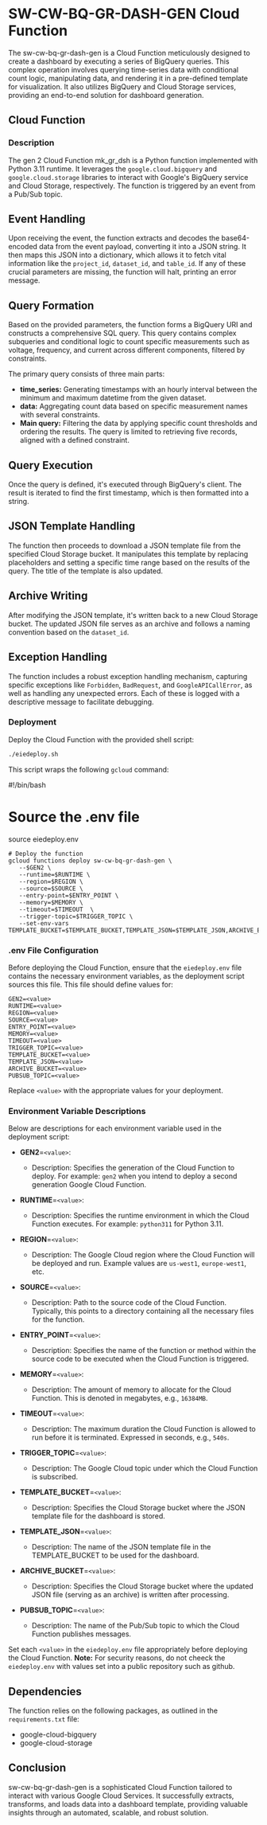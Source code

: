 # SW-CW-BQ-GR-DASH-GEN Cloud Function

The sw-cw-bq-gr-dash-gen is a Cloud Function meticulously designed to create a dashboard by executing a series of BigQuery queries. This complex operation involves querying time-series data with conditional count logic, manipulating data, and rendering it in a pre-defined template for visualization. It also utilizes BigQuery and Cloud Storage services, providing an end-to-end solution for dashboard generation.

## Cloud Function
### Description
The gen 2 Cloud Function mk_gr_dsh is a Python function implemented with Python 3.11 runtime. It leverages the `google.cloud.bigquery` and `google.cloud.storage` libraries to interact with Google's BigQuery service and Cloud Storage, respectively. The function is triggered by an event from a Pub/Sub topic.

## Event Handling
Upon receiving the event, the function extracts and decodes the base64-encoded data from the event payload, converting it into a JSON string. It then maps this JSON into a dictionary, which allows it to fetch vital information like the `project_id`, `dataset_id`, and `table_id`. If any of these crucial parameters are missing, the function will halt, printing an error message.

## Query Formation
Based on the provided parameters, the function forms a BigQuery URI and constructs a comprehensive SQL query. This query contains complex subqueries and conditional logic to count specific measurements such as voltage, frequency, and current across different components, filtered by constraints.

The primary query consists of three main parts:
- **time_series:** Generating timestamps with an hourly interval between the minimum and maximum datetime from the given dataset.
- **data:** Aggregating count data based on specific measurement names with several constraints.
- **Main query:** Filtering the data by applying specific count thresholds and ordering the results.
The query is limited to retrieving five records, aligned with a defined constraint.

## Query Execution
Once the query is defined, it's executed through BigQuery's client. The result is iterated to find the first timestamp, which is then formatted into a string.

## JSON Template Handling
The function then proceeds to download a JSON template file from the specified Cloud Storage bucket. It manipulates this template by replacing placeholders and setting a specific time range based on the results of the query. The title of the template is also updated.

## Archive Writing
After modifying the JSON template, it's written back to a new Cloud Storage bucket. The updated JSON file serves as an archive and follows a naming convention based on the `dataset_id`.

## Exception Handling
The function includes a robust exception handling mechanism, capturing specific exceptions like `Forbidden`, `BadRequest`, and `GoogleAPICallError`, as well as handling any unexpected errors. Each of these is logged with a descriptive message to facilitate debugging.

 ### Deployment
 
 Deploy the Cloud Function with the provided shell script:
 
 ```bash
 ./eiedeploy.sh
 ```
 
 This script wraps the following `gcloud` command:

 #!/bin/bash

# Source the .env file
source eiedeploy.env

```
# Deploy the function
gcloud functions deploy sw-cw-bq-gr-dash-gen \
   --$GEN2 \
   --runtime=$RUNTIME \
   --region=$REGION \
   --source=$SOURCE \
   --entry-point=$ENTRY_POINT \
   --memory=$MEMORY \
   --timeout=$TIMEOUT  \
   --trigger-topic=$TRIGGER_TOPIC \
   --set-env-vars TEMPLATE_BUCKET=$TEMPLATE_BUCKET,TEMPLATE_JSON=$TEMPLATE_JSON,ARCHIVE_BUCKET=$ARCHIVE_BUCKET,PUBSUB_TOPIC=$PUBSUB_TOPIC
```

### .env File Configuration
 
Before deploying the Cloud Function, ensure that the `eiedeploy.env` file contains the necessary environment variables, as the deployment script sources this file. This file should define values for:

```
GEN2=<value>
RUNTIME=<value>
REGION=<value>
SOURCE=<value>
ENTRY_POINT=<value>
MEMORY=<value>
TIMEOUT=<value>
TRIGGER_TOPIC=<value>
TEMPLATE_BUCKET=<value>
TEMPLATE_JSON=<value>
ARCHIVE_BUCKET=<value>
PUBSUB_TOPIC=<value>
```

Replace `<value>` with the appropriate values for your deployment.
 
### Environment Variable Descriptions
 
Below are descriptions for each environment variable used in the deployment script:

- **GEN2**=`<value>`:
  - Description: Specifies the generation of the Cloud Function to deploy. For example: `gen2` when you intend to deploy a second generation Google Cloud Function.
  
- **RUNTIME**=`<value>`:
  - Description: Specifies the runtime environment in which the Cloud Function executes. For example: `python311` for Python 3.11.
  
- **REGION**=`<value>`:
  - Description: The Google Cloud region where the Cloud Function will be deployed and run. Example values are `us-west1`, `europe-west1`, etc.
  
- **SOURCE**=`<value>`:
  - Description: Path to the source code of the Cloud Function. Typically, this points to a directory containing all the necessary files for the function.
  
- **ENTRY_POINT**=`<value>`:
  - Description: Specifies the name of the function or method within the source code to be executed when the Cloud Function is triggered.
  
- **MEMORY**=`<value>`:
  - Description: The amount of memory to allocate for the Cloud Function. This is denoted in megabytes, e.g., `16384MB`.
  
- **TIMEOUT**=`<value>`:
  - Description: The maximum duration the Cloud Function is allowed to run before it is terminated. Expressed in seconds, e.g., `540s`.
  
- **TRIGGER_TOPIC**=`<value>`:
  - Description: The Google Cloud topic under which the Cloud Function is subscribed.
  
- **TEMPLATE_BUCKET**=`<value>`:
  - Description: Specifies the Cloud Storage bucket where the JSON template file for the dashboard is stored.
  
- **TEMPLATE_JSON**=`<value>`:
  - Description: The name of the JSON template file in the TEMPLATE_BUCKET to be used for the dashboard.
  
- **ARCHIVE_BUCKET**=`<value>`:
  - Description: Specifies the Cloud Storage bucket where the updated JSON file (serving as an archive) is written after processing.
  
- **PUBSUB_TOPIC**=`<value>`:
  - Description: The name of the Pub/Sub topic to which the Cloud Function publishes messages.

Set each `<value>` in the `eiedeploy.env` file appropriately before deploying the Cloud Function. **Note:** For security reasons, do not cheeck the `eiedeploy.env` with values     set  into a public repository such as github.





## Dependencies
The function relies on the following packages, as outlined in the `requirements.txt` file:
- google-cloud-bigquery
- google-cloud-storage

## Conclusion
sw-cw-bq-gr-dash-gen is a sophisticated Cloud Function tailored to interact with various Google Cloud Services. It successfully extracts, transforms, and loads data into a dashboard template, providing valuable insights through an automated, scalable, and robust solution.

